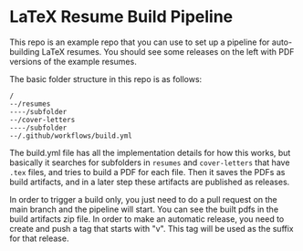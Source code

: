 # LaTeX Resume Build Pipeline

This repo is an example repo that you can use to set up a pipeline for auto-building LaTeX resumes. You should see some releases on the left with PDF versions of the example resumes. 

The basic folder structure in this repo is as follows:

```
/
--/resumes
----/subfolder
--/cover-letters
----/subfolder
--/.github/workflows/build.yml
```

The build.yml file has all the implementation details for how this works, but basically it searches for subfolders in `resumes` and `cover-letters` that have `.tex` files, and tries to build a PDF for each file. Then it saves the PDFs as build artifacts, and in a later step these artifacts are published as releases. 

In order to trigger a build only, you just need to do a pull request on the main branch and the pipeline will start. You can see the built pdfs in the build artifacts zip file. In order to make an automatic release, you need to create and push a tag that starts with "v". This tag will be used as the suffix for that release. 
